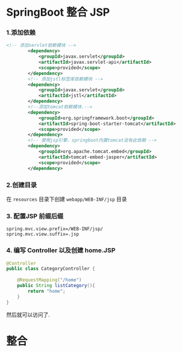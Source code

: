 

# SpringBoot 整合 JSP

### 1.添加依赖

```xml
<!-- 添加servlet依赖模块 -->
        <dependency>
            <groupId>javax.servlet</groupId>
            <artifactId>javax.servlet-api</artifactId>
            <scope>provided</scope>
        </dependency>
        <!-- 添加jstl标签库依赖模块 -->
        <dependency>
            <groupId>javax.servlet</groupId>
            <artifactId>jstl</artifactId>
        </dependency>
        <!--添加tomcat依赖模块.-->
        <dependency>
            <groupId>org.springframework.boot</groupId>
            <artifactId>spring-boot-starter-tomcat</artifactId>
            <scope>provided</scope>
        </dependency>
        <!-- 使用jsp引擎，springboot内置tomcat没有此依赖 -->
        <dependency>
            <groupId>org.apache.tomcat.embed</groupId>
            <artifactId>tomcat-embed-jasper</artifactId>
            <scope>provided</scope>
        </dependency>

```



### 2.创建目录

在 `resources` 目录下创建 `webapp/WEB-INF/jsp` 目录



### 3. 配置JSP 前缀后缀

```properties
spring.mvc.view.prefix=/WEB-INF/jsp/
spring.mvc.view.suffix=.jsp
```



### 4. 编写 Controller 以及创建 home.JSP

```java
@Controller
public class CategoryController {
  
    @RequestMapping("/home")
    public String listCategory(){
        return "home";
    }
}
```



然后就可以访问了.



# 整合